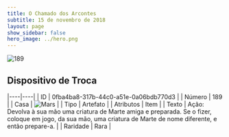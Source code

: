 ```yaml
---
title: O Chamado dos Arcontes
subtitle: 15 de novembro de 2018
layout: page
show_sidebar: false
hero_image: ../hero.png
---
```


![189](https://cdn.keyforgegame.com/media/card_front/pt/341_189_Q8749GRQ2RRW_pt.png)

## Dispositivo de Troca

|----|----|
| ID | 0fba4ba8-317b-44c0-a51e-0a06bdb770d3 |
| Número | 189 |
| Casa | ![Mars](https://archonarcana.com/images/thumb/d/de/Mars.png/22px-Mars.png "Marte") |
| Tipo | Artefato |
| Atributos | Item |
| Texto | Ação: Devolva à sua mão uma criatura de Marte amiga e preparada. Se o fizer, coloque em jogo, da sua mão, uma criatura de Marte de nome diferente,  e então prepare-a. |
| Raridade | Rara |
